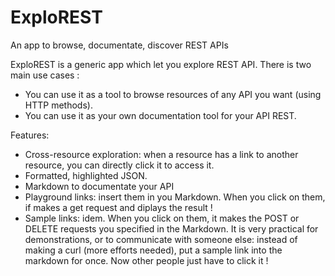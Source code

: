 # ExploREST

An app to browse, documentate, discover REST APIs 

ExploREST is a generic app which let you explore REST API. 
There is two main use cases :
* You can use it as a tool to browse resources of any API you want (using HTTP methods).
* You can use it as your own documentation tool for your API REST.


Features:
* Cross-resource exploration: when a resource has a link to another resource, you can directly click it to access it.
* Formatted, highlighted JSON.
* Markdown to documentate your API
* Playground links: insert them in you Markdown. When you click on them, if makes a get request and diplays the result !
* Sample links: idem. When you click on them, it makes the POST or DELETE requests you specified in the Markdown. It is very practical for demonstrations, or to communicate with someone else: instead of making a curl (more efforts needed), put a sample link into the markdown for once. Now other people just have to click it !


